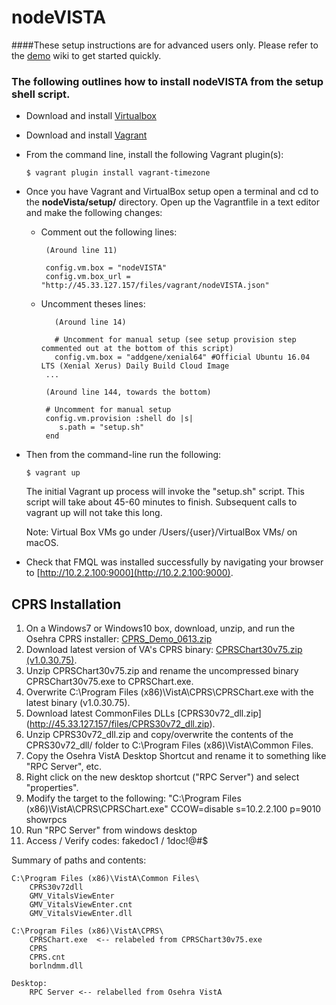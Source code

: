 # nodeVISTA

####These setup instructions are for advanced users only. Please refer to the [demo](https://github.com/vistadataproject) wiki to get started quickly.

### The following outlines how to install nodeVISTA from the setup shell script.

* Download and install [Virtualbox](https://www.virtualbox.org/wiki/Downloads?replytocom=98578)
* Download and install [Vagrant](https://www.vagrantup.com/downloads.html)

* From the command line, install the following Vagrant plugin(s):

    ```text
    $ vagrant plugin install vagrant-timezone
    ```

* Once you have Vagrant and VirtualBox setup open a terminal and cd to the __nodeVista/setup/__ directory. Open up the Vagrantfile in a text editor and make the following changes:

    * Comment out the following lines:
       ```text
        (Around line 11)
        
        config.vm.box = "nodeVISTA"
        config.vm.box_url = "http://45.33.127.157/files/vagrant/nodeVISTA.json"
        ```
        
    * Uncomment theses lines:
       
       ```text
          (Around line 14)
          
          # Uncomment for manual setup (see setup provision step commented out at the bottom of this script)
          config.vm.box = "addgene/xenial64" #Official Ubuntu 16.04 LTS (Xenial Xerus) Daily Build Cloud Image
        ...
        
        (Around line 144, towards the bottom) 
        
        # Uncomment for manual setup
        config.vm.provision :shell do |s|
           s.path = "setup.sh"
        end
        ```
        

* Then from the command-line run the following:

    ```text
    $ vagrant up
    ```
   The initial Vagrant up process will invoke the "setup.sh" script. This script will take about 45-60 minutes to finish. Subsequent calls to vagrant up will not take this long.

    Note: Virtual Box VMs go under /Users/{user}/VirtualBox VMs/ on macOS.

* Check that FMQL was installed successfully by navigating your browser to [http://10.2.2.100:9000](http://10.2.2.100:9000).

## CPRS Installation
1. On a Windows7 or Windows10 box, download, unzip, and run the Osehra CPRS installer: [CPRS_Demo_0613.zip](https://github.com/vistadataproject/documents/raw/master/cprs/osehra/v69/CPRS_Demo_0613.zip)
2. Download latest version of VA's CPRS binary: [CPRSChart30v75.zip (v1.0.30.75)](http://45.33.127.157/files/CPRSChart30v75.zip).
3. Unzip CPRSChart30v75.zip and rename the uncompressed binary CPRSChart30v75.exe to CPRSChart.exe.
4. Overwrite  C:\Program Files (x86)\VistA\CPRS\CPRSChart.exe with the latest binary (v1.0.30.75).
5. Download latest CommonFiles DLLs [CPRS30v72_dll.zip] (http://45.33.127.157/files/CPRS30v72_dll.zip).
6. Unzip CPRS30v72_dll.zip and copy/overwrite the contents of the CPRS30v72_dll/ folder to C:\Program Files (x86)\VistA\Common Files.
7. Copy the Osehra VistA Desktop Shortcut and rename it to something like "RPC Server", etc.
8. Right click on the new desktop shortcut ("RPC Server") and select "properties".
9. Modify the target to the following: "C:\Program Files (x86)\VistA\CPRS\CPRSChart.exe" CCOW=disable s=10.2.2.100 p=9010 showrpcs
10. Run "RPC Server" from windows desktop
11. Access / Verify codes: fakedoc1 / 1doc!@#$

Summary of paths and contents:
```text
C:\Program Files (x86)\VistA\Common Files\
    CPRS30v72dll
    GMV_VitalsViewEnter
    GMV_VitalsViewEnter.cnt
    GMV_VitalsViewEnter.dll

C:\Program Files (x86)\VistA\CPRS\
    CPRSChart.exe  <-- relabeled from CPRSChart30v75.exe
    CPRS
    CPRS.cnt
    borlndmm.dll

Desktop:
    RPC Server <-- relabelled from Osehra VistA 
```

  




